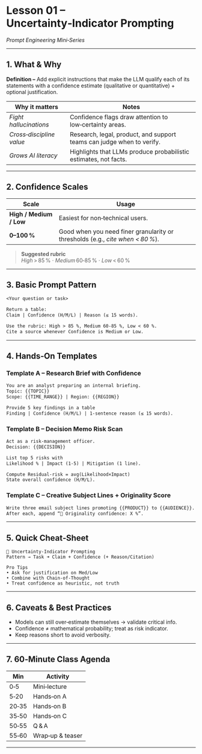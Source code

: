 # Lesson 01 – Uncertainty‑Indicator Prompting  
*Prompt Engineering Mini‑Series*

---

## 1. What & Why

**Definition –** Add explicit instructions that make the LLM qualify each of its statements with a confidence estimate (qualitative or quantitative) + optional justification.

| Why it matters | Notes |
|---|---|
| *Fight hallucinations* | Confidence flags draw attention to low‑certainty areas. |
| *Cross‑discipline value* | Research, legal, product, and support teams can judge when to verify. |
| *Grows AI literacy* | Highlights that LLMs produce probabilistic estimates, not facts. |

---

## 2. Confidence Scales

| Scale | Usage |
|---|---|
| **High / Medium / Low** | Easiest for non‑technical users. |
| **0–100 %** | Good when you need finer granularity or thresholds (e.g., *cite when < 80 %*). |

> **Suggested rubric**  
> *High* > 85 % · *Medium* 60‑85 % · *Low* < 60 %

---

## 3. Basic Prompt Pattern

```txt
<Your question or task>

Return a table:  
Claim | Confidence (H/M/L) | Reason (≤ 15 words).

Use the rubric: High > 85 %, Medium 60‑85 %, Low < 60 %.  
Cite a source whenever Confidence is Medium or Low.
```

---

## 4. Hands‑On Templates

### Template A – Research Brief with Confidence

```txt
You are an analyst preparing an internal briefing.
Topic: {{TOPIC}}
Scope: {{TIME_RANGE}} | Region: {{REGION}}

Provide 5 key findings in a table  
Finding | Confidence (H/M/L) | 1‑sentence reason (≤ 15 words).
```

### Template B – Decision Memo Risk Scan

```txt
Act as a risk‑management officer.
Decision: {{DECISION}}

List top 5 risks with  
Likelihood % | Impact (1‑5) | Mitigation (1 line).

Compute Residual‑risk = avg(Likelihood×Impact)  
State overall confidence (H/M/L).
```

### Template C – Creative Subject Lines + Originality Score

```txt
Write three email subject lines promoting {{PRODUCT}} to {{AUDIENCE}}.
After each, append “🤔 Originality confidence: X %”.
```

---

## 5. Quick Cheat‑Sheet

```
🧩 Uncertainty‑Indicator Prompting
Pattern → Task ➜ Claim + Confidence (+ Reason/Citation)

Pro Tips
• Ask for justification on Med/Low  
• Combine with Chain‑of‑Thought  
• Treat confidence as heuristic, not truth
```

---

## 6. Caveats & Best Practices

- Models can still over‑estimate themselves → validate critical info.  
- Confidence ≠ mathematical probability; treat as risk indicator.  
- Keep reasons short to avoid verbosity.

---

## 7. 60‑Minute Class Agenda

| Min | Activity |
|---|---|
| 0‑5 | Mini‑lecture |
| 5‑20 | Hands‑on A |
| 20‑35 | Hands‑on B |
| 35‑50 | Hands‑on C |
| 50‑55 | Q & A |
| 55‑60 | Wrap‑up & teaser |

---
